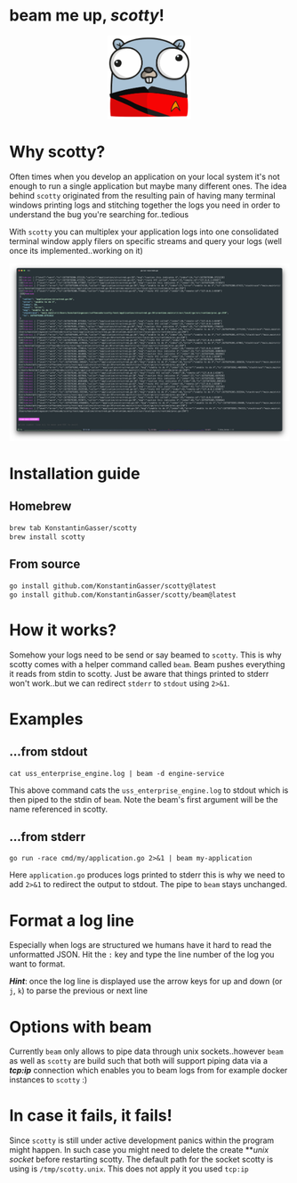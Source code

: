 # beam me up, ***scotty***!

<p align="center">
    <img src="resources/gopher-scotty.png" alt="scotty gopher :)" width="150px" height="150px"></img>
</p>


# Why scotty?

Often times when you develop an application on your local system it's not enough to run a single application but maybe many different ones.
The idea behind `scotty` originated from the resulting pain of having many terminal windows printing logs and stitching together the logs you
need in order to understand the bug you're searching for..tedious

With `scotty` you can multiplex your application logs into one consolidated terminal window apply filers on specific streams and query your logs (well once its implemented..working on it)

![](/resources/example_v0.0.1.png)
# Installation guide


## Homebrew
```
brew tab KonstantinGasser/scotty
brew install scotty
```

## From source
```
go install github.com/KonstantinGasser/scotty@latest
go install github.com/KonstantinGasser/scotty/beam@latest
```

# How it works?

Somehow your logs need to be send or say beamed to `scotty`. This is why scotty comes with a helper command called `beam`.
Beam pushes everything it reads from stdin to scotty. Just be aware that things printed to stderr won't work..but we can
redirect `stderr` to `stdout` using `2>&1`. 

# Examples

## ...from stdout

```
cat uss_enterprise_engine.log | beam -d engine-service
```

This above command cats the `uss_enterprise_engine.log` to stdout which is then piped to the stdin of `beam`. Note the beam's first argument
will be the name referenced in scotty.

## ...from stderr

```
go run -race cmd/my/application.go 2>&1 | beam my-application
```

Here `application.go` produces logs printed to stderr this is why we need to add `2>&1` to redirect the output to stdout. The pipe to `beam` stays unchanged.

# Format a log line

Especially when logs are structured we humans have it hard to read the unformatted JSON. Hit the `:` key and type the line number of the log you want to format.

***Hint***: once the log line is displayed use the arrow keys for up and down (or `j`, `k`) to parse the previous or next line

# Options with beam

Currently `beam` only allows to pipe data through unix sockets..however `beam` as well as `scotty` are build such that both will support piping
data via a ***tcp:ip*** connection which enables you to beam logs from for example docker instances to `scotty` :)

# In case it fails, it fails!

Since `scotty` is still under active development panics within the program might happen. In such case you might need to delete the create ***unix socket* before restarting scotty. The default path for the socket scotty is using is `/tmp/scotty.unix`. This does not apply it you used `tcp:ip`